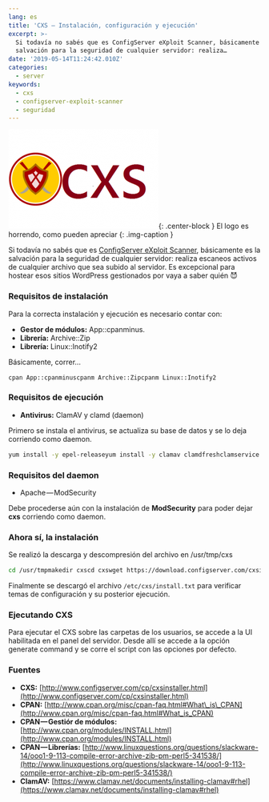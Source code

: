 ```yaml
---
lang: es
title: 'CXS — Instalación, configuración y ejecución'
excerpt: >-
  Si todavía no sabés que es ConfigServer eXploit Scanner, básicamente es la
  salvación para la seguridad de cualquier servidor: realiza…
date: '2019-05-14T11:24:42.010Z'
categories:
  - server
keywords:
  - cxs
  - configserver-exploit-scanner
  - seguridad
---
```


![El logo es horrendo, como pueden apreciar](img/0__oHIO8SRbJiWq5Loa.png){: .center-block }
El logo es horrendo, como pueden apreciar
{: .img-caption }

Si todavía no sabés que es [ConfigServer eXploit Scanner](https://configserver.com/cp/cxs.html), básicamente es la salvación para la seguridad de cualquier servidor: realiza escaneos activos de cualquier archivo que sea subido al servidor. Es excepcional para hostear esos sitios WordPress gestionados por vaya a saber quién 😈

### Requisitos de instalación

Para la correcta instalación y ejecución es necesario contar con:

*   **Gestor de módulos:** App::cpanminus.
*   **Librería:** Archive::Zip
*   **Librería:** Linux::Inotify2

Básicamente, correr…

```
cpan App::cpanminuscpanm Archive::Zipcpanm Linux::Inotify2
```

### Requisitos de ejecución

* **Antivirus:** ClamAV y clamd (daemon)

Primero se instala el antivirus, se actualiza su base de datos y se lo deja corriendo como daemon.

```sh
yum install -y epel-releaseyum install -y clamav clamdfreshclamservice clamd start
```

### Requisitos del daemon

* Apache — ModSecurity

Debe procederse aún con la instalación de **ModSecurity** para poder dejar **cxs** corriendo como daemon.

### Ahora sí, la instalación

Se realizó la descarga y descompresión del archivo en /usr/tmp/cxs

```sh
cd /usr/tmpmakedir cxscd cxswget https://download.configserver.com/cxsinstaller.tgztar -xzf cxsinstaller.tgzperl cxsinstaller.plrm -fv cxsinstaller.*cd ..rmdir cxs
```

Finalmente se descargó el archivo `/etc/cxs/install.txt` para verificar temas de configuración y su posterior ejecución.

### Ejecutando CXS

Para ejecutar el CXS sobre las carpetas de los usuarios, se accede a la UI habilitada en el panel del servidor. Desde allí se accede a la opción generate command y se corre el script con las opciones por defecto.

### Fuentes

* **CXS:** [http://www.configserver.com/cp/cxsinstaller.html](http://www.configserver.com/cp/cxsinstaller.html)
* **CPAN:** [http://www.cpan.org/misc/cpan-faq.html#What\_is\_CPAN](http://www.cpan.org/misc/cpan-faq.html#What_is_CPAN)
* **CPAN — Gestiór de módulos:** [http://www.cpan.org/modules/INSTALL.html](http://www.cpan.org/modules/INSTALL.html)
* **CPAN — Librerías:** [http://www.linuxquestions.org/questions/slackware-14/ooo1-9-113-compile-error-archive-zib-pm-perl5-341538/](http://www.linuxquestions.org/questions/slackware-14/ooo1-9-113-compile-error-archive-zib-pm-perl5-341538/)
* **ClamAV:** [https://www.clamav.net/documents/installing-clamav#rhel](https://www.clamav.net/documents/installing-clamav#rhel)
